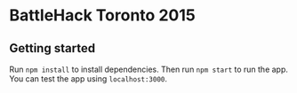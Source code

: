 # BattleHack Toronto 2015

## Getting started

Run `npm install` to install dependencies. Then run `npm start` to run the app. You can test the app using `localhost:3000`.
